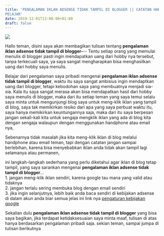 ```yaml
---
title: 'PENGALAMAN IKLAN ADSENSE TIDAK TAMPIL DI BLOGGER || CATATAN HARIAN
PELAJAR'
date: 2019-12-01T13:08:00+01:00
draft: false
---
```


[![](https://1.bp.blogspot.com/-mWgnbORREfM/XeOrjUbKb-I/AAAAAAAAAag/3e40PWPkxGQYBl-mXT_KTWL06XMOrelYwCLcBGAsYHQ/s200/pengalamanadsensetidaktampildiblogger.PNG)](https://1.bp.blogspot.com/-mWgnbORREfM/XeOrjUbKb-I/AAAAAAAAAag/3e40PWPkxGQYBl-mXT_KTWL06XMOrelYwCLcBGAsYHQ/s1600/pengalamanadsensetidaktampildiblogger.PNG)

  
Hallo teman, disini saya akan membagikan tulisan tentang **pengalaman iklan adsense tidak tampil di blogger-**\-- Tentu setiap orang yang memulai menulis di blogger pasti ingin mendapatkan uang dari hobby nya tersebut, tanpa terkecuali saya, ya saya sangat mengharapkan bisa menghasilkan uang dari hobby saya menulis.  
  
Belajar dari pengalaman saya pribadi mengenai **pengalaman iklan adsense tidak tampil di blogger**, waktu itu saya sangat ambisius ingin mendaptkan uang dari blogger, tetapi kebodohan saya yang membuatnya menjadi sia-sia. Kala itu saya sangat merasa akan bisa mendapatkan hasil dari hobby saya menulis di blogger, maka dari itu setiap teman yang saya temui selalu saya minta untuk mengunjungi blog saya untuk meng-klik iklan yang tampil di blog, saya tak memikirkan resiko dari apa yang saya perbuat waktu itu, saya hanya memikirkan keuntungannya saja, maka dari itu saya berpesan jangan sekali-kali kita untuk sengaja mengklik iklan yang ada di blog kita dengan sengaja walaupun dengan menggunakan handphone atau email nya,  
  
Sebenarnya tidak masalah jika kita meng-klik iklan di blog melalui handphone atau email teman, tapi dengan catatan jangan sampai berlebihan, karena bisa menyebabkan iklan anda tidak akan tampil lagi selamanya atau permanen,  
  
ini langkah-langkah sederhana yang perlu diketahui agar iklan di blog tetap tampil, yang saya sarankan mengenai **pengalaman iklan adsense tidak tampil di blogger**...  
1\. jangan meng-klik iklan sendiri, karena google tau mana yang valid atau tidaknya  
2\. jangan terlalu sering membuka blog dengan email sendiri  
3\. jika ingin selanjutnya, lebih baik anda baca sendiri di kebijakan adsense di dalam akun anda biar semua jelas ini link nya [pengaturan kebijakan google](https://support.google.com/adsense/answer/7003627?hl=id)  
  
Sekalian dulu **pengalaman iklan adsense tidak tampil di blogger** yang bisa saya bagikan, jika terdapat ketidaksesuaian saya minta maaf, tulisan di atas hanya berdasarkan pengalaman pribadi saja. sekian teman, sampai jumpa di tulisan berikutnya